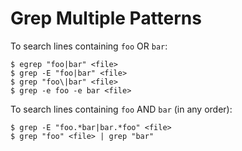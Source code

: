 # Grep Multiple Patterns

To search lines containing `foo` OR `bar`:

```console
$ egrep "foo|bar" <file>
$ grep -E "foo|bar" <file>
$ grep "foo\|bar" <file>
$ grep -e foo -e bar <file>
```

To search lines containing `foo` AND `bar` (in any order):

```console
$ grep -E "foo.*bar|bar.*foo" <file>
$ grep "foo" <file> | grep "bar"
```
